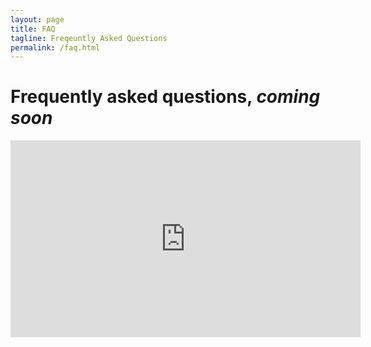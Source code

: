 ```yaml
---
layout: page
title: FAQ
tagline: Freqeuntly Asked Questions
permalink: /faq.html
---
```


# Frequently asked questions, *coming soon*

<center>
<iframe width="560" height="315" src="https://www.youtube.com/embed/Qx6tBsroYp4?rel=0&amp;controls=0" frameborder="0" allow="autoplay; encrypted-media" allowfullscreen>
</iframe>
</center>
